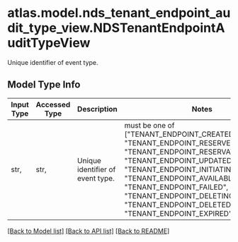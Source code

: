 # atlas.model.nds_tenant_endpoint_audit_type_view.NDSTenantEndpointAuditTypeView

Unique identifier of event type.

## Model Type Info
Input Type | Accessed Type | Description | Notes
------------ | ------------- | ------------- | -------------
str,  | str,  | Unique identifier of event type. | must be one of ["TENANT_ENDPOINT_CREATED", "TENANT_ENDPOINT_RESERVED", "TENANT_ENDPOINT_RESERVATION_FAILED", "TENANT_ENDPOINT_UPDATED", "TENANT_ENDPOINT_INITIATING", "TENANT_ENDPOINT_AVAILABLE", "TENANT_ENDPOINT_FAILED", "TENANT_ENDPOINT_DELETING", "TENANT_ENDPOINT_DELETED", "TENANT_ENDPOINT_EXPIRED", ] 

[[Back to Model list]](../../README.md#documentation-for-models) [[Back to API list]](../../README.md#documentation-for-api-endpoints) [[Back to README]](../../README.md)

